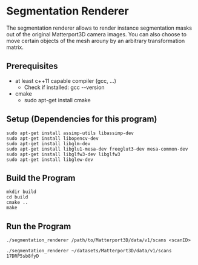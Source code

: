 # Segmentation Renderer
The segmentation renderer allows to render instance segmentation masks out of the original Matterport3D camera images. You can also choose to move certain objects of the mesh arouny by an arbitrary transformation matrix. 

## Prerequisites
- at least c++11 capable compiler (gcc, ...)
   - Check if installed: gcc --version
- cmake
   - sudo apt-get install cmake

## Setup (Dependencies for this program)

    sudo apt-get install assimp-utils libassimp-dev
    sudo apt-get install libopencv-dev
    sudo apt-get install libglm-dev
    sudo apt-get install libglu1-mesa-dev freeglut3-dev mesa-common-dev
    sudo apt-get install libglfw3-dev libglfw3
    sudo apt-get install libglew-dev

## Build the Program
    mkdir build
    cd build
    cmake ..
    make

## Run the Program
    ./segmentation_renderer /path/to/Matterport3D/data/v1/scans <scanID>

    ./segmentation_renderer ~/datasets/Matterport3D/data/v1/scans 17DRP5sb8fyD
